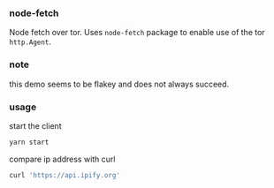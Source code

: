 ### node-fetch

Node fetch over tor. Uses `node-fetch` package to enable use of the tor `http.Agent`.


### note

this demo seems to be flakey and does not always succeed.

### usage

start the client

```bash
yarn start
```

compare ip address with curl

```bash
curl 'https://api.ipify.org'
```